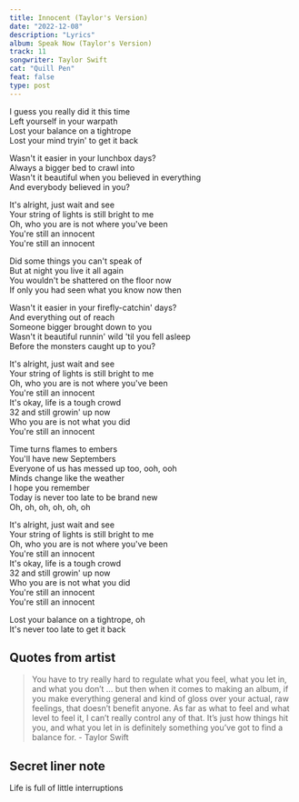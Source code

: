 ```yaml
---
title: Innocent (Taylor's Version)
date: "2022-12-08"
description: "Lyrics"
album: Speak Now (Taylor's Version)
track: 11
songwriter: Taylor Swift
cat: "Quill Pen"
feat: false
type: post
---
```


<p className="verse-one">
I guess you really did it this time <br />
Left yourself in your warpath <br />
Lost your balance on a tightrope <br />
Lost your mind tryin' to get it back <br />
</p>
<p className="pre-chorus">
Wasn't it easier in your lunchbox days? <br />
Always a bigger bed to crawl into <br />
Wasn't it beautiful when you believed in everything <br />
And everybody believed in you? <br />
</p>
<p className="chorus">
It's alright, just wait and see <br />
Your string of lights is still bright to me <br />
Oh, who you are is not where you've been <br />
You're still an innocent <br />
You're still an innocent <br />
</p>
<p className="verse-two">
Did some things you can't speak of <br />
But at night you live it all again <br />
You wouldn't be shattered on the floor now <br />
If only you had seen what you know now then <br />
</p>
<p className="pre-chorus">
Wasn't it easier in your firefly-catchin' days? <br />
And everything out of reach <br />
Someone bigger brought down to you <br />
Wasn't it beautiful runnin' wild 'til you fell asleep <br />
Before the monsters caught up to you? <br />
</p>
<p className="chorus">
It's alright, just wait and see <br />
Your string of lights is still bright to me <br />
Oh, who you are is not where you've been <br />
You're still an innocent <br />
It's okay, life is a tough crowd <br />
32 and still growin' up now <br />
Who you are is not what you did <br />
You're still an innocent <br />
</p>
<p className="bridge">
Time turns flames to embers <br />
You'll have new Septembers <br />
Everyone of us has messed up too, ooh, ooh <br />
Minds change like the weather <br />
I hope you remember <br />
Today is never too late to be brand new <br />
Oh, oh, oh, oh, oh, oh <br />
</p>
<p className="chorus">
It's alright, just wait and see <br />
Your string of lights is still bright to me <br />
Oh, who you are is not where you've been <br />
You're still an innocent <br />
It's okay, life is a tough crowd <br />
32 and still growin' up now <br />
Who you are is not what you did <br />
You're still an innocent <br />
You're still an innocent <br />
</p>
<p className="outro">
Lost your balance on a tightrope, oh <br />
It's never too late to get it back <br />
</p>

## Quotes from artist

<blockquote>
You have to try really hard to regulate what you feel, what you let in, and what you don’t … but then when it comes to making an album, if you make everything general and kind of gloss over your actual, raw feelings, that doesn’t benefit anyone. As far as what to feel and what level to feel it, I can’t really control any of that. It’s just how things hit you, and what you let in is definitely something you’ve got to find a balance for. - Taylor Swift
</blockquote>

## Secret liner note

Life is full of little interruptions
